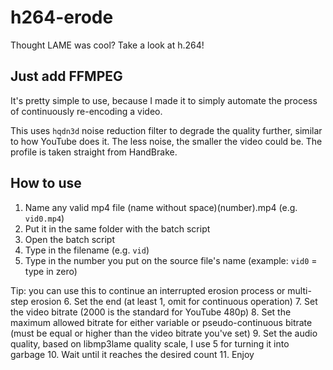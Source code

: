 # h264-erode
Thought LAME was cool? Take a look at h.264!

## Just add FFMPEG
It's pretty simple to use, because I made it to simply automate the process of continuously re-encoding a video.

This uses `hqdn3d` noise reduction filter to degrade the quality further, similar to how YouTube does it. The less noise, the smaller the video could be. The profile is taken straight from HandBrake.

## How to use
1. Name any valid mp4 file (name without space)(number).mp4 (e.g. `vid0.mp4`)
2. Put it in the same folder with the batch script
3. Open the batch script
4. Type in the filename (e.g. `vid`)
5. Type in the number you put on the source file's name (example: `vid0` = type in zero)

Tip: you can use this to continue an interrupted erosion process or multi-step erosion
6. Set the end (at least 1, omit for continuous operation)
7. Set the video bitrate (2000 is the standard for YouTube 480p)
8. Set the maximum allowed bitrate for either variable or pseudo-continuous bitrate (must be equal or higher than the video bitrate you've set)
9. Set the audio quality, based on libmp3lame quality scale, I use 5 for turning it into garbage
10. Wait until it reaches the desired count
11. Enjoy

